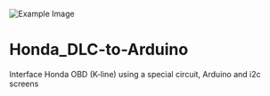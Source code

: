 ![Example Image](/ascii-art-text.png>)
# Honda_DLC-to-Arduino
Interface Honda OBD (K-line) using a special circuit, Arduino and i2c screens
